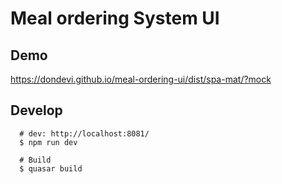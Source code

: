 <!--
/**
 * @author dondevi
 * @create 2018-06-24
 */
-->

# Meal ordering System UI


## Demo

<https://dondevi.github.io/meal-ordering-ui/dist/spa-mat/?mock>


## Develop

```shell
  # dev: http://localhost:8081/
  $ npm run dev

  # Build
  $ quasar build
```
